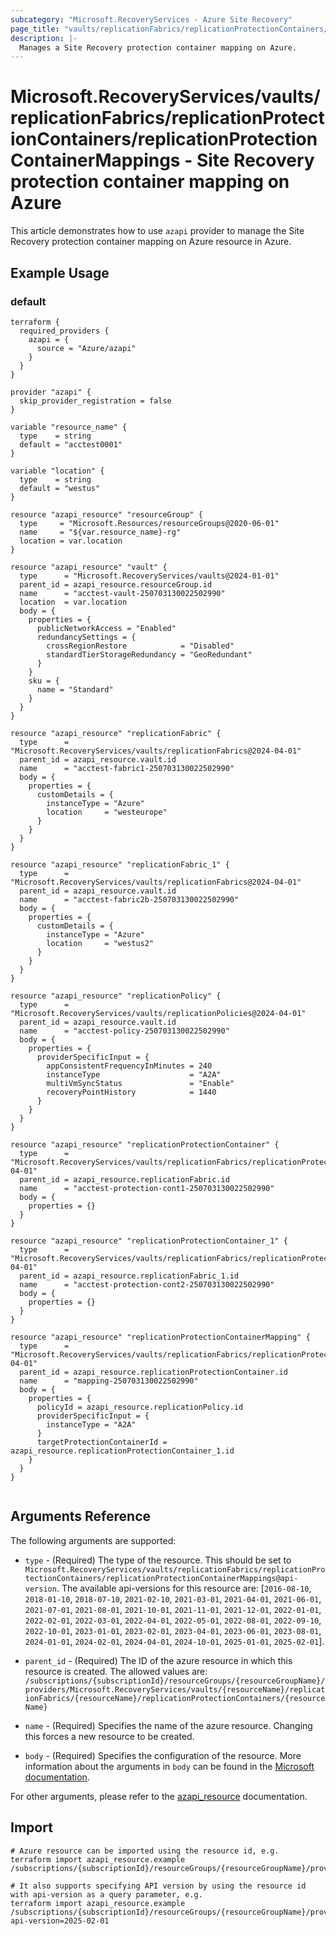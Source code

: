 ```yaml
---
subcategory: "Microsoft.RecoveryServices - Azure Site Recovery"
page_title: "vaults/replicationFabrics/replicationProtectionContainers/replicationProtectionContainerMappings"
description: |-
  Manages a Site Recovery protection container mapping on Azure.
---
```


# Microsoft.RecoveryServices/vaults/replicationFabrics/replicationProtectionContainers/replicationProtectionContainerMappings - Site Recovery protection container mapping on Azure

This article demonstrates how to use `azapi` provider to manage the Site Recovery protection container mapping on Azure resource in Azure.

## Example Usage

### default

```hcl
terraform {
  required_providers {
    azapi = {
      source = "Azure/azapi"
    }
  }
}

provider "azapi" {
  skip_provider_registration = false
}

variable "resource_name" {
  type    = string
  default = "acctest0001"
}

variable "location" {
  type    = string
  default = "westus"
}

resource "azapi_resource" "resourceGroup" {
  type     = "Microsoft.Resources/resourceGroups@2020-06-01"
  name     = "${var.resource_name}-rg"
  location = var.location
}

resource "azapi_resource" "vault" {
  type      = "Microsoft.RecoveryServices/vaults@2024-01-01"
  parent_id = azapi_resource.resourceGroup.id
  name      = "acctest-vault-250703130022502990"
  location  = var.location
  body = {
    properties = {
      publicNetworkAccess = "Enabled"
      redundancySettings = {
        crossRegionRestore            = "Disabled"
        standardTierStorageRedundancy = "GeoRedundant"
      }
    }
    sku = {
      name = "Standard"
    }
  }
}

resource "azapi_resource" "replicationFabric" {
  type      = "Microsoft.RecoveryServices/vaults/replicationFabrics@2024-04-01"
  parent_id = azapi_resource.vault.id
  name      = "acctest-fabric1-250703130022502990"
  body = {
    properties = {
      customDetails = {
        instanceType = "Azure"
        location     = "westeurope"
      }
    }
  }
}

resource "azapi_resource" "replicationFabric_1" {
  type      = "Microsoft.RecoveryServices/vaults/replicationFabrics@2024-04-01"
  parent_id = azapi_resource.vault.id
  name      = "acctest-fabric2b-250703130022502990"
  body = {
    properties = {
      customDetails = {
        instanceType = "Azure"
        location     = "westus2"
      }
    }
  }
}

resource "azapi_resource" "replicationPolicy" {
  type      = "Microsoft.RecoveryServices/vaults/replicationPolicies@2024-04-01"
  parent_id = azapi_resource.vault.id
  name      = "acctest-policy-250703130022502990"
  body = {
    properties = {
      providerSpecificInput = {
        appConsistentFrequencyInMinutes = 240
        instanceType                    = "A2A"
        multiVmSyncStatus               = "Enable"
        recoveryPointHistory            = 1440
      }
    }
  }
}

resource "azapi_resource" "replicationProtectionContainer" {
  type      = "Microsoft.RecoveryServices/vaults/replicationFabrics/replicationProtectionContainers@2024-04-01"
  parent_id = azapi_resource.replicationFabric.id
  name      = "acctest-protection-cont1-250703130022502990"
  body = {
    properties = {}
  }
}

resource "azapi_resource" "replicationProtectionContainer_1" {
  type      = "Microsoft.RecoveryServices/vaults/replicationFabrics/replicationProtectionContainers@2024-04-01"
  parent_id = azapi_resource.replicationFabric_1.id
  name      = "acctest-protection-cont2-250703130022502990"
  body = {
    properties = {}
  }
}

resource "azapi_resource" "replicationProtectionContainerMapping" {
  type      = "Microsoft.RecoveryServices/vaults/replicationFabrics/replicationProtectionContainers/replicationProtectionContainerMappings@2024-04-01"
  parent_id = azapi_resource.replicationProtectionContainer.id
  name      = "mapping-250703130022502990"
  body = {
    properties = {
      policyId = azapi_resource.replicationPolicy.id
      providerSpecificInput = {
        instanceType = "A2A"
      }
      targetProtectionContainerId = azapi_resource.replicationProtectionContainer_1.id
    }
  }
}


```



## Arguments Reference

The following arguments are supported:

* `type` - (Required) The type of the resource. This should be set to `Microsoft.RecoveryServices/vaults/replicationFabrics/replicationProtectionContainers/replicationProtectionContainerMappings@api-version`. The available api-versions for this resource are: [`2016-08-10`, `2018-01-10`, `2018-07-10`, `2021-02-10`, `2021-03-01`, `2021-04-01`, `2021-06-01`, `2021-07-01`, `2021-08-01`, `2021-10-01`, `2021-11-01`, `2021-12-01`, `2022-01-01`, `2022-02-01`, `2022-03-01`, `2022-04-01`, `2022-05-01`, `2022-08-01`, `2022-09-10`, `2022-10-01`, `2023-01-01`, `2023-02-01`, `2023-04-01`, `2023-06-01`, `2023-08-01`, `2024-01-01`, `2024-02-01`, `2024-04-01`, `2024-10-01`, `2025-01-01`, `2025-02-01`].

* `parent_id` - (Required) The ID of the azure resource in which this resource is created. The allowed values are:  
  `/subscriptions/{subscriptionId}/resourceGroups/{resourceGroupName}/providers/Microsoft.RecoveryServices/vaults/{resourceName}/replicationFabrics/{resourceName}/replicationProtectionContainers/{resourceName}`

* `name` - (Required) Specifies the name of the azure resource. Changing this forces a new resource to be created.

* `body` - (Required) Specifies the configuration of the resource. More information about the arguments in `body` can be found in the [Microsoft documentation](https://learn.microsoft.com/en-us/azure/templates/Microsoft.RecoveryServices/vaults/replicationFabrics/replicationProtectionContainers/replicationProtectionContainerMappings?pivots=deployment-language-terraform).

For other arguments, please refer to the [azapi_resource](https://registry.terraform.io/providers/Azure/azapi/latest/docs/resources/resource) documentation.

## Import

 ```shell
 # Azure resource can be imported using the resource id, e.g.
 terraform import azapi_resource.example /subscriptions/{subscriptionId}/resourceGroups/{resourceGroupName}/providers/Microsoft.RecoveryServices/vaults/{resourceName}/replicationFabrics/{resourceName}/replicationProtectionContainers/{resourceName}/replicationProtectionContainerMappings/{resourceName}
 
 # It also supports specifying API version by using the resource id with api-version as a query parameter, e.g.
 terraform import azapi_resource.example /subscriptions/{subscriptionId}/resourceGroups/{resourceGroupName}/providers/Microsoft.RecoveryServices/vaults/{resourceName}/replicationFabrics/{resourceName}/replicationProtectionContainers/{resourceName}/replicationProtectionContainerMappings/{resourceName}?api-version=2025-02-01
 ```
